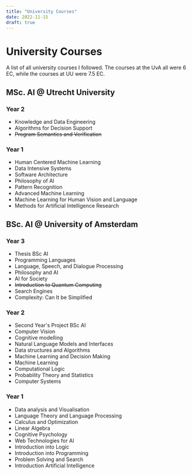 ```yaml
---
title: "University Courses"
date: 2022-11-15
draft: true
---
```


# University Courses

A list of all university courses I followed. The courses at the UvA all were 6
EC, while the courses at UU were 7.5 EC.

## MSc. AI @ Utrecht University

### Year 2
- Knowledge and Data Engineering
- Algorithms for Decision Support
- ~~Program Semantics and Verification~~

### Year 1
- Human Centered Machine Learning
- Data Intensive Systems
- Software Architecture
- Philosophy of AI
- Pattern Recognition
- Advanced Machine Learning
- Machine Learning for Human Vision and Language
- Methods for Artificial Intelligence Research

## BSc. AI @ University of Amsterdam

### Year 3
- Thesis BSc AI
- Programming Languages
- Language, Speech, and Dialogue Processing
- Philosophy and AI
- AI for Society
- ~~Introduction to Quantum Computing~~
- Search Engines
- Complexity: Can It be Simplified

### Year 2
- Second Year's Project BSc AI
- Computer Vision
- Cognitive modelling
- Natural Language Models and Interfaces
- Data structures and Algorithms
- Machine Learning and Decision Making
- Machine Learning
- Computational Logic
- Probability Theory and Statistics
- Computer Systems

### Year 1
- Data analysis and Visualisation
- Language Theory and Language Processing
- Calculus and Optimization
- Linear Algebra
- Cognitive Psychology
- Web Technologies for AI
- Introduction into Logic
- Introduction into Programming
- Problem Solving and Search
- Introduction Artificial Intelligence

